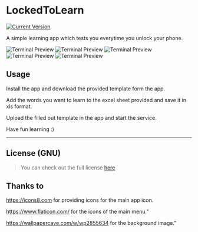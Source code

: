 # LockedToLearn


[![Current Version](https://img.shields.io/badge/version-1.0.0-green.svg)](https://github.com/ChargeIn/LockedToLearn)

A simple learning app which tests you everytime you unlock your phone.

![Terminal Preview](https://github.com/ChargeIn/blob/master/LockedToLearn/pictures/stopped.png)
![Terminal Preview](https://github.com/ChargeIn/blob/master/LockedToLearn/pictures/started.png)
![Terminal Preview](https://github.com/ChargeIn/blob/master/LockedToLearn/pictures/anser_screen.png)
![Terminal Preview](https://github.com/ChargeIn/blob/master/LockedToLearn/pictures/wrong.png)
![Terminal Preview](https://github.com/ChargeIn/blob/master/LockedToLearn/pictures/unlocked.png)


## Usage

Install the app and download the provided template form the app.

Add the words you want to learn to the excel sheet provided and save it in xls format.

Upload the filled out template in the app and start the service.

Have fun learning :)

---
## License (GNU)

>You can check out the full license [here](https://github.com/ChargeIn/LockedToLearn/blob/master/LICENSE)


## Thanks to

https://icons8.com for providing icons for the main app icon.

https://www.flaticon.com/ for the icons of the main menu."

https://wallpapercave.com/w/wp2855634 for the background image."
